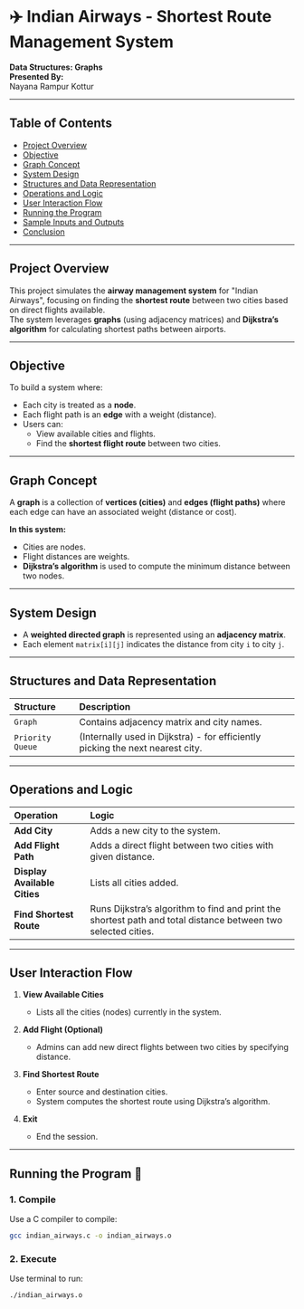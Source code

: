 # ✈️ Indian Airways - Shortest Route Management System

**Data Structures: Graphs**  
**Presented By:**  
Nayana Rampur Kottur

---

## Table of Contents
- [Project Overview](#project-overview)
- [Objective](#objective)
- [Graph Concept](#graph-concept)
- [System Design](#system-design)
- [Structures and Data Representation](#structures-and-data-representation)
- [Operations and Logic](#operations-and-logic)
- [User Interaction Flow](#user-interaction-flow)
- [Running the Program](#running-the-program)
- [Sample Inputs and Outputs](#sample-inputs-and-outputs)
- [Conclusion](#conclusion)

---

## Project Overview

This project simulates the **airway management system** for "Indian Airways", focusing on finding the **shortest route** between two cities based on direct flights available.  
The system leverages **graphs** (using adjacency matrices) and **Dijkstra’s algorithm** for calculating shortest paths between airports.

---

## Objective

To build a system where:
- Each city is treated as a **node**.
- Each flight path is an **edge** with a weight (distance).
- Users can:
  - View available cities and flights.
  - Find the **shortest flight route** between two cities.

---

## Graph Concept

A **graph** is a collection of **vertices (cities)** and **edges (flight paths)** where each edge can have an associated weight (distance or cost).

**In this system:**
- Cities are nodes.
- Flight distances are weights.
- **Dijkstra’s algorithm** is used to compute the minimum distance between two nodes.

---

## System Design

- A **weighted directed graph** is represented using an **adjacency matrix**.
- Each element `matrix[i][j]` indicates the distance from city `i` to city `j`.

---

## Structures and Data Representation

| Structure | Description |
|:----------|:------------|
| `Graph` | Contains adjacency matrix and city names. |
| `Priority Queue` | (Internally used in Dijkstra) - for efficiently picking the next nearest city. |

---

## Operations and Logic

| Operation | Logic |
|:----------|:------|
| **Add City** | Adds a new city to the system. |
| **Add Flight Path** | Adds a direct flight between two cities with given distance. |
| **Display Available Cities** | Lists all cities added. |
| **Find Shortest Route** | Runs Dijkstra’s algorithm to find and print the shortest path and total distance between two selected cities. |

---

## User Interaction Flow

1. **View Available Cities**
   - Lists all the cities (nodes) currently in the system.

2. **Add Flight (Optional)**
   - Admins can add new direct flights between two cities by specifying distance.

3. **Find Shortest Route**
   - Enter source and destination cities.
   - System computes the shortest route using Dijkstra’s algorithm.

4. **Exit**
   - End the session.

---

## Running the Program 🚀

### 1. Compile
Use a C compiler to compile:
```bash
gcc indian_airways.c -o indian_airways.o
```

### 2. Execute
Use terminal to run:
```bash
./indian_airways.o
```